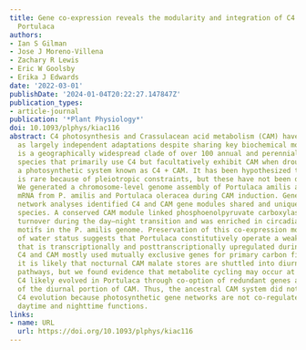 ```yaml
---
title: Gene co-expression reveals the modularity and integration of C4 and CAM in
  Portulaca
authors:
- Ian S Gilman
- Jose J Moreno-Villena
- Zachary R Lewis
- Eric W Goolsby
- Erika J Edwards
date: '2022-03-01'
publishDate: '2024-01-04T20:22:27.147847Z'
publication_types:
- article-journal
publication: '*Plant Physiology*'
doi: 10.1093/plphys/kiac116
abstract: C4 photosynthesis and Crassulacean acid metabolism (CAM) have been considered
  as largely independent adaptations despite sharing key biochemical modules. Portulaca
  is a geographically widespread clade of over 100 annual and perennial angiosperm
  species that primarily use C4 but facultatively exhibit CAM when drought stressed,
  a photosynthetic system known as C4 + CAM. It has been hypothesized that C4 + CAM
  is rare because of pleiotropic constraints, but these have not been deeply explored.
  We generated a chromosome-level genome assembly of Portulaca amilis and sampled
  mRNA from P. amilis and Portulaca oleracea during CAM induction. Gene co-expression
  network analyses identified C4 and CAM gene modules shared and unique to both Portulaca
  species. A conserved CAM module linked phosphoenolpyruvate carboxylase to starch
  turnover during the day–night transition and was enriched in circadian clock regulatory
  motifs in the P. amilis genome. Preservation of this co-expression module regardless
  of water status suggests that Portulaca constitutively operate a weak CAM cycle
  that is transcriptionally and posttranscriptionally upregulated during drought.
  C4 and CAM mostly used mutually exclusive genes for primary carbon fixation, and
  it is likely that nocturnal CAM malate stores are shuttled into diurnal C4 decarboxylation
  pathways, but we found evidence that metabolite cycling may occur at low levels.
  C4 likely evolved in Portulaca through co-option of redundant genes and integration
  of the diurnal portion of CAM. Thus, the ancestral CAM system did not strongly constrain
  C4 evolution because photosynthetic gene networks are not co-regulated for both
  daytime and nighttime functions.
links:
- name: URL
  url: https://doi.org/10.1093/plphys/kiac116
---
```

